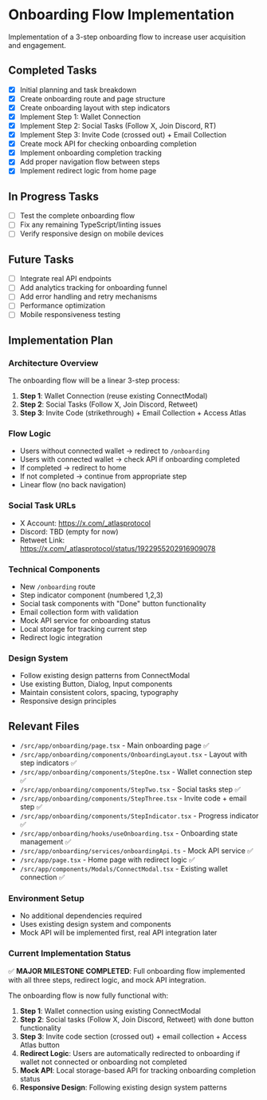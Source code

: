 # Onboarding Flow Implementation

Implementation of a 3-step onboarding flow to increase user acquisition and engagement.

## Completed Tasks

- [x] Initial planning and task breakdown
- [x] Create onboarding route and page structure
- [x] Create onboarding layout with step indicators
- [x] Implement Step 1: Wallet Connection
- [x] Implement Step 2: Social Tasks (Follow X, Join Discord, RT)
- [x] Implement Step 3: Invite Code (crossed out) + Email Collection
- [x] Create mock API for checking onboarding completion
- [x] Implement onboarding completion tracking
- [x] Add proper navigation flow between steps
- [x] Implement redirect logic from home page

## In Progress Tasks

- [ ] Test the complete onboarding flow
- [ ] Fix any remaining TypeScript/linting issues
- [ ] Verify responsive design on mobile devices

## Future Tasks

- [ ] Integrate real API endpoints
- [ ] Add analytics tracking for onboarding funnel
- [ ] Add error handling and retry mechanisms
- [ ] Performance optimization
- [ ] Mobile responsiveness testing

## Implementation Plan

### Architecture Overview

The onboarding flow will be a linear 3-step process:

1. **Step 1**: Wallet Connection (reuse existing ConnectModal)
2. **Step 2**: Social Tasks (Follow X, Join Discord, Retweet)
3. **Step 3**: Invite Code (strikethrough) + Email Collection + Access Atlas

### Flow Logic

- Users without connected wallet → redirect to `/onboarding`
- Users with connected wallet → check API if onboarding completed
- If completed → redirect to home
- If not completed → continue from appropriate step
- Linear flow (no back navigation)

### Social Task URLs

- X Account: https://x.com/_atlasprotocol
- Discord: TBD (empty for now)
- Retweet Link: https://x.com/_atlasprotocol/status/1922955202916909078

### Technical Components

- New `/onboarding` route
- Step indicator component (numbered 1,2,3)
- Social task components with "Done" button functionality
- Email collection form with validation
- Mock API service for onboarding status
- Local storage for tracking current step
- Redirect logic integration

### Design System

- Follow existing design patterns from ConnectModal
- Use existing Button, Dialog, Input components
- Maintain consistent colors, spacing, typography
- Responsive design principles

## Relevant Files

- `/src/app/onboarding/page.tsx` - Main onboarding page ✅
- `/src/app/onboarding/components/OnboardingLayout.tsx` - Layout with step indicators ✅
- `/src/app/onboarding/components/StepOne.tsx` - Wallet connection step ✅
- `/src/app/onboarding/components/StepTwo.tsx` - Social tasks step ✅
- `/src/app/onboarding/components/StepThree.tsx` - Invite code + email step ✅
- `/src/app/onboarding/components/StepIndicator.tsx` - Progress indicator ✅
- `/src/app/onboarding/hooks/useOnboarding.tsx` - Onboarding state management ✅
- `/src/app/onboarding/services/onboardingApi.ts` - Mock API service ✅
- `/src/app/page.tsx` - Home page with redirect logic ✅
- `/src/app/components/Modals/ConnectModal.tsx` - Existing wallet connection ✅

### Environment Setup

- No additional dependencies required
- Uses existing design system and components
- Mock API will be implemented first, real API integration later

### Current Implementation Status

✅ **MAJOR MILESTONE COMPLETED**: Full onboarding flow implemented with all three steps, redirect logic, and mock API integration.

The onboarding flow is now fully functional with:

1. **Step 1**: Wallet connection using existing ConnectModal
2. **Step 2**: Social tasks (Follow X, Join Discord, Retweet) with done button functionality
3. **Step 3**: Invite code section (crossed out) + email collection + Access Atlas button
4. **Redirect Logic**: Users are automatically redirected to onboarding if wallet not connected or onboarding not completed
5. **Mock API**: Local storage-based API for tracking onboarding completion status
6. **Responsive Design**: Following existing design system patterns
